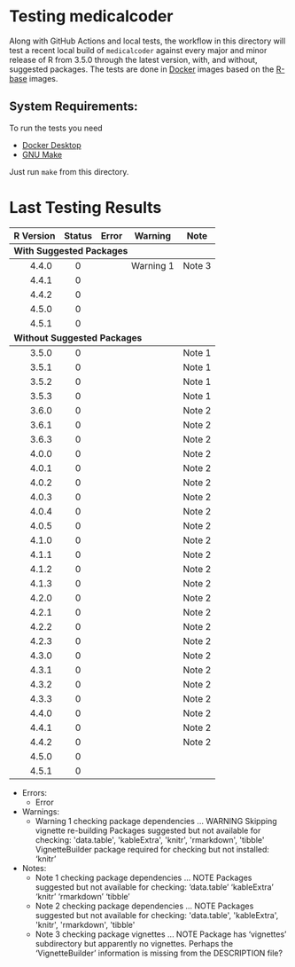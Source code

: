 <!-- README.md is generated from README.Rmd. Please edit that file -->



# Testing medicalcoder

Along with GitHub Actions and local tests, the workflow in this directory will
test a recent local build of `medicalcoder` against every major and minor
release of R from 3.5.0 through the latest version, with, and without, suggested
packages.  The tests are done in [Docker](https://www.docker.com/) images based
on the [R-base](https://hub.docker.com/_/r-base) images.

## System Requirements:
To run the tests you need

* [Docker Desktop](https://www.docker.com/products/docker-desktop/)
* [GNU Make](https://www.gnu.org/software/make/)

Just run `make` from this directory.

# Last Testing Results



<table>
 <thead>
  <tr>
   <th style="text-align:center;"> R Version </th>
   <th style="text-align:center;"> Status </th>
   <th style="text-align:center;"> Error </th>
   <th style="text-align:center;"> Warning </th>
   <th style="text-align:center;"> Note </th>
  </tr>
 </thead>
<tbody>
  <tr grouplength="5"><td colspan="5" style="border-bottom: 1px solid;"><strong>With Suggested Packages</strong></td></tr>
<tr>
   <td style="text-align:center;padding-left: 2em;" indentlevel="1"> 4.4.0 </td>
   <td style="text-align:center;"> 0 </td>
   <td style="text-align:center;">  </td>
   <td style="text-align:center;"> Warning 1 </td>
   <td style="text-align:center;"> Note 3 </td>
  </tr>
  <tr>
   <td style="text-align:center;padding-left: 2em;" indentlevel="1"> 4.4.1 </td>
   <td style="text-align:center;"> 0 </td>
   <td style="text-align:center;">  </td>
   <td style="text-align:center;">  </td>
   <td style="text-align:center;">  </td>
  </tr>
  <tr>
   <td style="text-align:center;padding-left: 2em;" indentlevel="1"> 4.4.2 </td>
   <td style="text-align:center;"> 0 </td>
   <td style="text-align:center;">  </td>
   <td style="text-align:center;">  </td>
   <td style="text-align:center;">  </td>
  </tr>
  <tr>
   <td style="text-align:center;padding-left: 2em;" indentlevel="1"> 4.5.0 </td>
   <td style="text-align:center;"> 0 </td>
   <td style="text-align:center;">  </td>
   <td style="text-align:center;">  </td>
   <td style="text-align:center;">  </td>
  </tr>
  <tr>
   <td style="text-align:center;padding-left: 2em;" indentlevel="1"> 4.5.1 </td>
   <td style="text-align:center;"> 0 </td>
   <td style="text-align:center;">  </td>
   <td style="text-align:center;">  </td>
   <td style="text-align:center;">  </td>
  </tr>
  <tr grouplength="30"><td colspan="5" style="border-bottom: 1px solid;"><strong>Without Suggested Packages</strong></td></tr>
<tr>
   <td style="text-align:center;padding-left: 2em;" indentlevel="1"> 3.5.0 </td>
   <td style="text-align:center;"> 0 </td>
   <td style="text-align:center;">  </td>
   <td style="text-align:center;">  </td>
   <td style="text-align:center;"> Note 1 </td>
  </tr>
  <tr>
   <td style="text-align:center;padding-left: 2em;" indentlevel="1"> 3.5.1 </td>
   <td style="text-align:center;"> 0 </td>
   <td style="text-align:center;">  </td>
   <td style="text-align:center;">  </td>
   <td style="text-align:center;"> Note 1 </td>
  </tr>
  <tr>
   <td style="text-align:center;padding-left: 2em;" indentlevel="1"> 3.5.2 </td>
   <td style="text-align:center;"> 0 </td>
   <td style="text-align:center;">  </td>
   <td style="text-align:center;">  </td>
   <td style="text-align:center;"> Note 1 </td>
  </tr>
  <tr>
   <td style="text-align:center;padding-left: 2em;" indentlevel="1"> 3.5.3 </td>
   <td style="text-align:center;"> 0 </td>
   <td style="text-align:center;">  </td>
   <td style="text-align:center;">  </td>
   <td style="text-align:center;"> Note 1 </td>
  </tr>
  <tr>
   <td style="text-align:center;padding-left: 2em;" indentlevel="1"> 3.6.0 </td>
   <td style="text-align:center;"> 0 </td>
   <td style="text-align:center;">  </td>
   <td style="text-align:center;">  </td>
   <td style="text-align:center;"> Note 2 </td>
  </tr>
  <tr>
   <td style="text-align:center;padding-left: 2em;" indentlevel="1"> 3.6.1 </td>
   <td style="text-align:center;"> 0 </td>
   <td style="text-align:center;">  </td>
   <td style="text-align:center;">  </td>
   <td style="text-align:center;"> Note 2 </td>
  </tr>
  <tr>
   <td style="text-align:center;padding-left: 2em;" indentlevel="1"> 3.6.3 </td>
   <td style="text-align:center;"> 0 </td>
   <td style="text-align:center;">  </td>
   <td style="text-align:center;">  </td>
   <td style="text-align:center;"> Note 2 </td>
  </tr>
  <tr>
   <td style="text-align:center;padding-left: 2em;" indentlevel="1"> 4.0.0 </td>
   <td style="text-align:center;"> 0 </td>
   <td style="text-align:center;">  </td>
   <td style="text-align:center;">  </td>
   <td style="text-align:center;"> Note 2 </td>
  </tr>
  <tr>
   <td style="text-align:center;padding-left: 2em;" indentlevel="1"> 4.0.1 </td>
   <td style="text-align:center;"> 0 </td>
   <td style="text-align:center;">  </td>
   <td style="text-align:center;">  </td>
   <td style="text-align:center;"> Note 2 </td>
  </tr>
  <tr>
   <td style="text-align:center;padding-left: 2em;" indentlevel="1"> 4.0.2 </td>
   <td style="text-align:center;"> 0 </td>
   <td style="text-align:center;">  </td>
   <td style="text-align:center;">  </td>
   <td style="text-align:center;"> Note 2 </td>
  </tr>
  <tr>
   <td style="text-align:center;padding-left: 2em;" indentlevel="1"> 4.0.3 </td>
   <td style="text-align:center;"> 0 </td>
   <td style="text-align:center;">  </td>
   <td style="text-align:center;">  </td>
   <td style="text-align:center;"> Note 2 </td>
  </tr>
  <tr>
   <td style="text-align:center;padding-left: 2em;" indentlevel="1"> 4.0.4 </td>
   <td style="text-align:center;"> 0 </td>
   <td style="text-align:center;">  </td>
   <td style="text-align:center;">  </td>
   <td style="text-align:center;"> Note 2 </td>
  </tr>
  <tr>
   <td style="text-align:center;padding-left: 2em;" indentlevel="1"> 4.0.5 </td>
   <td style="text-align:center;"> 0 </td>
   <td style="text-align:center;">  </td>
   <td style="text-align:center;">  </td>
   <td style="text-align:center;"> Note 2 </td>
  </tr>
  <tr>
   <td style="text-align:center;padding-left: 2em;" indentlevel="1"> 4.1.0 </td>
   <td style="text-align:center;"> 0 </td>
   <td style="text-align:center;">  </td>
   <td style="text-align:center;">  </td>
   <td style="text-align:center;"> Note 2 </td>
  </tr>
  <tr>
   <td style="text-align:center;padding-left: 2em;" indentlevel="1"> 4.1.1 </td>
   <td style="text-align:center;"> 0 </td>
   <td style="text-align:center;">  </td>
   <td style="text-align:center;">  </td>
   <td style="text-align:center;"> Note 2 </td>
  </tr>
  <tr>
   <td style="text-align:center;padding-left: 2em;" indentlevel="1"> 4.1.2 </td>
   <td style="text-align:center;"> 0 </td>
   <td style="text-align:center;">  </td>
   <td style="text-align:center;">  </td>
   <td style="text-align:center;"> Note 2 </td>
  </tr>
  <tr>
   <td style="text-align:center;padding-left: 2em;" indentlevel="1"> 4.1.3 </td>
   <td style="text-align:center;"> 0 </td>
   <td style="text-align:center;">  </td>
   <td style="text-align:center;">  </td>
   <td style="text-align:center;"> Note 2 </td>
  </tr>
  <tr>
   <td style="text-align:center;padding-left: 2em;" indentlevel="1"> 4.2.0 </td>
   <td style="text-align:center;"> 0 </td>
   <td style="text-align:center;">  </td>
   <td style="text-align:center;">  </td>
   <td style="text-align:center;"> Note 2 </td>
  </tr>
  <tr>
   <td style="text-align:center;padding-left: 2em;" indentlevel="1"> 4.2.1 </td>
   <td style="text-align:center;"> 0 </td>
   <td style="text-align:center;">  </td>
   <td style="text-align:center;">  </td>
   <td style="text-align:center;"> Note 2 </td>
  </tr>
  <tr>
   <td style="text-align:center;padding-left: 2em;" indentlevel="1"> 4.2.2 </td>
   <td style="text-align:center;"> 0 </td>
   <td style="text-align:center;">  </td>
   <td style="text-align:center;">  </td>
   <td style="text-align:center;"> Note 2 </td>
  </tr>
  <tr>
   <td style="text-align:center;padding-left: 2em;" indentlevel="1"> 4.2.3 </td>
   <td style="text-align:center;"> 0 </td>
   <td style="text-align:center;">  </td>
   <td style="text-align:center;">  </td>
   <td style="text-align:center;"> Note 2 </td>
  </tr>
  <tr>
   <td style="text-align:center;padding-left: 2em;" indentlevel="1"> 4.3.0 </td>
   <td style="text-align:center;"> 0 </td>
   <td style="text-align:center;">  </td>
   <td style="text-align:center;">  </td>
   <td style="text-align:center;"> Note 2 </td>
  </tr>
  <tr>
   <td style="text-align:center;padding-left: 2em;" indentlevel="1"> 4.3.1 </td>
   <td style="text-align:center;"> 0 </td>
   <td style="text-align:center;">  </td>
   <td style="text-align:center;">  </td>
   <td style="text-align:center;"> Note 2 </td>
  </tr>
  <tr>
   <td style="text-align:center;padding-left: 2em;" indentlevel="1"> 4.3.2 </td>
   <td style="text-align:center;"> 0 </td>
   <td style="text-align:center;">  </td>
   <td style="text-align:center;">  </td>
   <td style="text-align:center;"> Note 2 </td>
  </tr>
  <tr>
   <td style="text-align:center;padding-left: 2em;" indentlevel="1"> 4.3.3 </td>
   <td style="text-align:center;"> 0 </td>
   <td style="text-align:center;">  </td>
   <td style="text-align:center;">  </td>
   <td style="text-align:center;"> Note 2 </td>
  </tr>
  <tr>
   <td style="text-align:center;padding-left: 2em;" indentlevel="1"> 4.4.0 </td>
   <td style="text-align:center;"> 0 </td>
   <td style="text-align:center;">  </td>
   <td style="text-align:center;">  </td>
   <td style="text-align:center;"> Note 2 </td>
  </tr>
  <tr>
   <td style="text-align:center;padding-left: 2em;" indentlevel="1"> 4.4.1 </td>
   <td style="text-align:center;"> 0 </td>
   <td style="text-align:center;">  </td>
   <td style="text-align:center;">  </td>
   <td style="text-align:center;"> Note 2 </td>
  </tr>
  <tr>
   <td style="text-align:center;padding-left: 2em;" indentlevel="1"> 4.4.2 </td>
   <td style="text-align:center;"> 0 </td>
   <td style="text-align:center;">  </td>
   <td style="text-align:center;">  </td>
   <td style="text-align:center;"> Note 2 </td>
  </tr>
  <tr>
   <td style="text-align:center;padding-left: 2em;" indentlevel="1"> 4.5.0 </td>
   <td style="text-align:center;"> 0 </td>
   <td style="text-align:center;">  </td>
   <td style="text-align:center;">  </td>
   <td style="text-align:center;">  </td>
  </tr>
  <tr>
   <td style="text-align:center;padding-left: 2em;" indentlevel="1"> 4.5.1 </td>
   <td style="text-align:center;"> 0 </td>
   <td style="text-align:center;">  </td>
   <td style="text-align:center;">  </td>
   <td style="text-align:center;">  </td>
  </tr>
</tbody>
</table>

* Errors:
  * Error  
* Warnings:
  * Warning 1 checking package dependencies ... WARNING Skipping vignette re-building Packages suggested but not available for checking:   'data.table', 'kableExtra', 'knitr', 'rmarkdown', 'tibble'  VignetteBuilder package required for checking but not installed: ‘knitr’
* Notes:
  * Note 1 checking package dependencies ... NOTE Packages suggested but not available for checking:   ‘data.table’ ‘kableExtra’ ‘knitr’ ‘rmarkdown’ ‘tibble’
  * Note 2 checking package dependencies ... NOTE Packages suggested but not available for checking:   'data.table', 'kableExtra', 'knitr', 'rmarkdown', 'tibble'
  * Note 3 checking package vignettes ... NOTE Package has ‘vignettes’ subdirectory but apparently no vignettes. Perhaps the ‘VignetteBuilder’ information is missing from the DESCRIPTION file?

